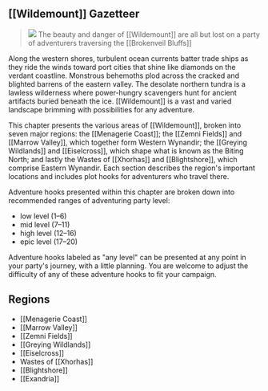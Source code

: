 ## [[Wildemount]] Gazetteer

> ![](https://media.dndbeyond.com/compendium-images/egtw/yDOyqyOocErRgYJK/03-01.jpg)
> The beauty and danger of [[Wildemount]] are all but lost on a party of adventurers traversing the [[Brokenveil Bluffs]]

Along the western shores, turbulent ocean currents batter trade ships as they ride the winds toward port cities that shine like diamonds on the verdant coastline. Monstrous behemoths plod across the cracked and blighted barrens of the eastern valley. The desolate northern tundra is a lawless wilderness where power-hungry scavengers hunt for ancient artifacts buried beneath the ice. [[Wildemount]] is a vast and varied landscape brimming with possibilities for any adventure.

This chapter presents the various areas of [[Wildemount]], broken into seven major regions: the [[Menagerie Coast]]; the [[Zemni Fields]] and [[Marrow Valley]], which together form Western Wynandir; the [[Greying Wildlands]] and [[Eiselcross]], which shape what is known as the Biting North; and lastly the Wastes of [[Xhorhas]] and [[Blightshore]], which comprise Eastern Wynandir. Each section describes the region's important locations and includes plot hooks for adventurers who travel there.

Adventure hooks presented within this chapter are broken down into recommended ranges of adventuring party level:

-   low level (1–6)
-   mid level (7–11)
-   high level (12–16)
-   epic level (17–20)

Adventure hooks labeled as "any level" can be presented at any point in your party's journey, with a little planning. You are welcome to adjust the difficulty of any of these adventure hooks to fit your campaign.

## Regions

- [[Menagerie Coast]]
- [[Marrow Valley]]
- [[Zemni Fields]]
- [[Greying Wildlands]]
- [[Eiselcross]]
- Wastes of [[Xhorhas]]
- [[Blightshore]]
- [[Exandria]]